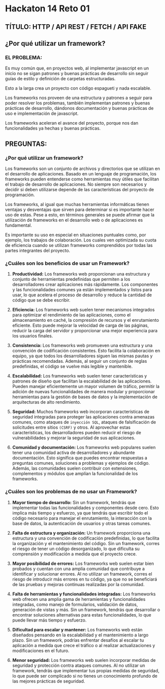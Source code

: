 # **Hackaton 14 Reto 01**

## **TÍTULO: HTTP / API REST / FETCH / API FAKE**

## **¿Por qué utilizar un framework?**

### **EL PROBLEMA:**

Es muy común que, en proyectos web, al implementar javascript en un inicio no se sigan
patrones y buenas prácticas de desarrollo sin seguir guías de estilo y definición de
carpetas estructuradas.

Esto a la larga crea un proyecto con código espagueti y nada escalable.

Los frameworks nos proveen de una estructura y patrones a seguir para poder resolver
los problemas, también implementan patrones y buenas prácticas de desarrollo,
dándonos documentación y buenas prácticas de uso e implementación de javascript.

Los frameworks aceleran el avance del proyecto, porque nos dan funcionalidades ya
hechas y buenas prácticas.

## **PREGUNTAS:**

### **¿Por qué utilizar un framework?**

Los frameworks son un conjunto de archivos y directorios que se utilizan en el desarrollo de aplicaciones. Basado en un lenguaje de programación, los frameworks pueden entenderse como herramientas muy útiles que facilitan el trabajo de desarrollo de aplicaciones. No siempre son necesarios y decidir si deben utilizarse depende de las características del proyecto de programación.

Los frameworks, al igual que muchas herramientas informáticas tienen ventajas y desventajas que sirven para determinar si es importante hacer uso de estas. Pese a esto, en términos generales se puede afirmar que la utilización de frameworks en el desarrollo web o de aplicaciones es fundamental. 

Es importante su uso en especial en situaciones puntuales como, por ejemplo, los trabajos de colaboración. Los cuales ven optimizada su cuota de eficiencia cuando se utilizan frameworks comprendidos por todas las partes integrantes del proyecto.


### **¿Cuáles son los beneficios de usar un Framework?**

1. **Productividad:** Los frameworks web proporcionan una estructura y conjunto de herramientas predefinidas que permiten a los desarrolladores crear aplicaciones más rápidamente. Los componentes y las funcionalidades comunes ya están implementados y listos para usar, lo que acelera el proceso de desarrollo y reduce la cantidad de código que se debe escribir.

2. **Eficiencia:** Los frameworks web suelen tener mecanismos integrados para optimizar el rendimiento de las aplicaciones, como el almacenamiento en caché, la compresión de recursos y el enrutamiento eficiente. Esto puede mejorar la velocidad de carga de las páginas, reducir la carga del servidor y proporcionar una mejor experiencia para los usuarios finales.

3. **Consistencia:** Los frameworks web promueven una estructura y una convención de codificación consistentes. Esto facilita la colaboración en equipo, ya que todos los desarrolladores siguen las mismas pautas y prácticas recomendadas. Además, al seguir un conjunto de reglas predefinidas, el código se vuelve más legible y mantenible.

4. **Escalabilidad:** Los frameworks web suelen tener características y patrones de diseño que facilitan la escalabilidad de las aplicaciones. Pueden manejar eficientemente un mayor volumen de tráfico, permitir la adición de nuevas funcionalidades de manera modular y proporcionar herramientas para la gestión de bases de datos y la implementación de arquitecturas de alto rendimiento.

5. **Seguridad:** Muchos frameworks web incorporan características de seguridad integradas para proteger las aplicaciones contra amenazas comunes, como ataques de `inyección SQL`, ataques de falsificación de solicitudes entre sitios `(CSRF)` y otros. Al aprovechar estas características, los desarrolladores pueden reducir el riesgo de vulnerabilidades y mejorar la seguridad de sus aplicaciones.

6. **Comunidad y documentación:** Los frameworks web populares suelen tener una comunidad activa de desarrolladores y abundante documentación. Esto significa que puedes encontrar respuestas a preguntas comunes, soluciones a problemas y ejemplos de código. Además, las comunidades suelen contribuir con extensiones, complementos y módulos que amplían la funcionalidad de los frameworks.


### **¿Cuáles son los problemas de no usar un Framework?**

1. **Mayor tiempo de desarrollo:** Sin un framework, tendrás que implementar todas las funcionalidades y componentes desde cero. Esto implica más tiempo y esfuerzo, ya que tendrás que escribir todo el código necesario para manejar el enrutamiento, la interacción con la base de datos, la autenticación de usuarios y otras tareas comunes.

2. **Falta de estructura y organización:** Un framework proporciona una estructura y una convención de codificación predefinidas, lo que facilita la organización y el mantenimiento del código. Sin un framework, corres el riesgo de tener un código desorganizado, lo que dificulta su comprensión y modificación a medida que el proyecto crece.

3. **Mayor posibilidad de errores:** Los frameworks web suelen estar bien probados y cuentan con una amplia comunidad que contribuye a identificar y solucionar errores. Al no utilizar un framework, corres el riesgo de introducir más errores en tu código, ya que no se beneficiará de las pruebas y mejoras continuas realizadas por la comunidad.

4. **Falta de herramientas y funcionalidades integradas:** Los frameworks web ofrecen una amplia gama de herramientas y funcionalidades integradas, como manejo de formularios, validación de datos, generación de vistas y más. Sin un framework, tendrás que desarrollar o encontrar soluciones alternativas para estas funcionalidades, lo que puede llevar más tiempo y esfuerzo.

5. **Dificultad para escalar y mantener:** Los frameworks web están diseñados pensando en la escalabilidad y el mantenimiento a largo plazo. Sin un framework, podrías enfrentar desafíos al escalar tu aplicación a medida que crece el tráfico o al realizar actualizaciones y modificaciones en el futuro.

6. **Menor seguridad:** Los frameworks web suelen incorporar medidas de seguridad y protección contra ataques comunes. Al no utilizar un framework, tendrás que implementar tus propias medidas de seguridad, lo que puede ser complicado si no tienes un conocimiento profundo de las mejores prácticas de seguridad.
